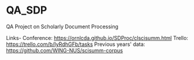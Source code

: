 # QA_SDP
QA Project on Scholarly Document Processing














Links-
Conference: https://ornlcda.github.io/SDProc/clscisumm.html
Trello: https://trello.com/b/IyRdhGFb/tasks
Previous years' data: https://github.com/WING-NUS/scisumm-corpus
